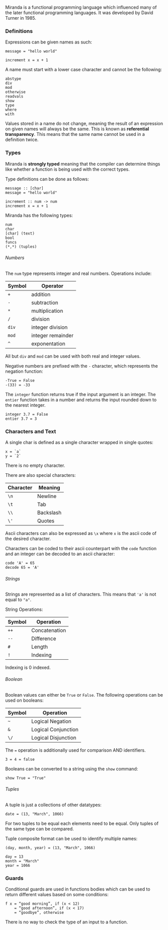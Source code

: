 Miranda is a functional programming language which influenced many of the later functional programming languages. It was developed by David Turner in 1985.

### Definitions

Expressions can be given names as such:

```miranda
message = "hello world" 

increment x = x + 1
```

A name must start with a lower case character and cannot be the following:
```
abstype
div
mod
otherwise
readvals
show
type
where
with
```

Values stored in a name do not change, meaning the result of an expression on given names will always be the same. This is known as **referential transparency**. This means that the same name cannot be used in a definition twice.

### Types

Miranda is **strongly typed** meaning that the compiler can determine things like whether a function is being used with the correct types.

Type definitions can be done as follows:
```miranda
message :: [char]
message = "hello world" 

increment :: num -> num
increment x = x + 1
```

Miranda has the following types:
```
num 
char
[char] (text)
bool
funcs
(*,*) (tuples)
```

###### Numbers
The `num` type represents integer and real numbers. Operations include:

| Symbol | Operator          |
| ------ | ----------------- |
| `+`    | addition          |
| `-`    | subtraction       |
| `*`    | multiplication    |
| `/`    | division          |
| `div`  | integer division  |
| `mod`  | integer remainder |
| `^`    | exponentation     |

All but `div` and `mod` can be used with both real and integer values.

Negative numbers are prefixed with the `-` character, which represents the negation function:

```
-True = False
-(33) = -33
```

The `integer` function returns true if the input argument is an integer. The `entier` function takes in a number and returns the input rounded down to the nearest integer.
```
integer 3.7 = False
entier 3.7 = 3
```

### Characters and Text

A single char is defined as a single character wrapped in single quotes:
```
x = `a`
y = `2`
```

There is no empty character.

There are also special characters:

| Character | Meaning   |
| --------- | --------- |
| `\n`      | Newline   |
| `\t`      | Tab       |
| `\\`      | Backslash |
| `\'`      | Quotes    |

Ascii characters can also be expressed as `\x` where `x` is the ascii code of the desired character.

Characters can be coded to their ascii counterpart with the `code` function and an integer can be decoded to an ascii character:

```
code 'A' = 65
decode 65 = 'A'
```

###### Strings

Strings are represented as a list of characters. This means that `'a'` is not equal to `"a"`.

String Operations:

| Symbol | Operation     |
| ------ | ------------- |
| `++`   | Concatenation |
| `--`   | Difference   |
| `#`    | Length        |
| `!`    | Indexing      |

Indexing is $0$ indexed.

###### Boolean

Boolean values can either be `True` or `False`. The following operations can be used on booleans:

| Symbol | Operation           |
| ------ | ------------------- |
| `~`    | Logical Negation    |
| `&`    | Logical Conjunction |
| `\/`   | Logical Disjunction                    |

The `=` operation is additionally used for comparison AND identifiers.

```
3 = 4 = false
```

Booleans can be converted to a string using the `show` command:

```
show True = "True"
```

###### Tuples

A tuple is just a collections of other datatypes:

```
date = (13, "March", 1066)
```

For two tuples to be equal each elements need to be equal. Only tuples of the same type can be compared.

Tuple composite format can be used to identify multiple names:
```
(day, month, year) = (13, "March", 1066)

day = 13
month = "March"
year = 1066
```

### Guards

Conditional guards are used in functions bodies which can be used to return different values based on some conditions:

```miranda
f x = “good morning”, if (x < 12)
	= “good afternoon”, if (x < 17)
	= “goodbye”, otherwise
```

There is no way to check the type of an input to a function.
